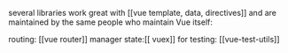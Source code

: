 several libraries work great with [[vue template, data, directives]] and are maintained by the same people who maintain Vue itself: 

routing: [[vue router]]
manager state:[[ vuex]]
for testing: [[vue-test-utils]]

